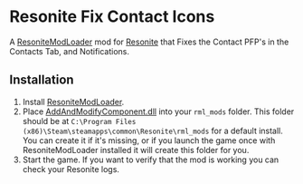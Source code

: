 # Resonite Fix Contact Icons

A [ResoniteModLoader](https://github.com/resonite-modding-group/ResoniteModLoader) mod for [Resonite](https://resonite.com/) that Fixes the Contact PFP's in the Contacts Tab, and Notifications.

## Installation
1. Install [ResoniteModLoader](https://github.com/resonite-modding-group/ResoniteModLoader).
2. Place [AddAndModifyComponent.dll](https://github.com/LimeProgramming/AddAndModifyComponent/releases/latest/download/AddAndModifyComponent.dll) into your `rml_mods` folder. This folder should be at `C:\Program Files (x86)\Steam\steamapps\common\Resonite\rml_mods` for a default install. You can create it if it's missing, or if you launch the game once with ResoniteModLoader installed it will create this folder for you.
3. Start the game. If you want to verify that the mod is working you can check your Resonite logs.
